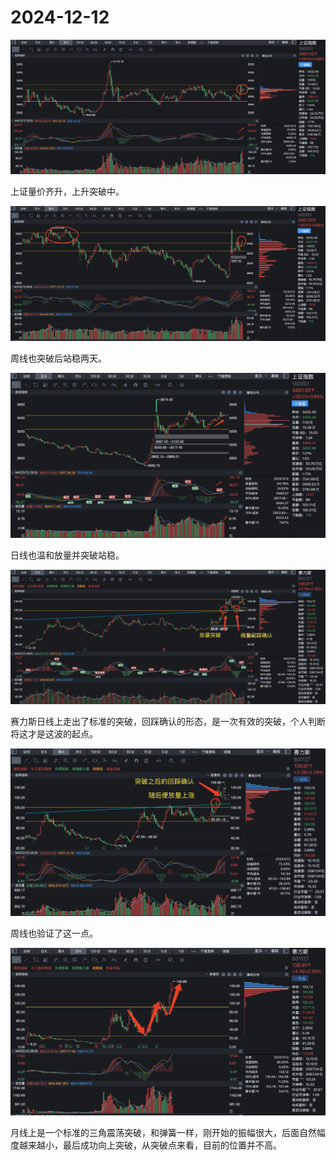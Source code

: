 # 2024-12-12

![](./1a-month-2024-12-12.jpg)

上证量价齐升，上升突破中。

![](./1a-week-2024-12-12.jpg)

周线也突破后站稳两天。

![](./1a-day-2024-12-12.jpg)

日线也温和放量并突破站稳。

![](./sls-day-2024-12-12.jpg)

赛力斯日线上走出了标准的突破，回踩确认的形态，是一次有效的突破，个人判断将这才是这波的起点。

![](./sls-week-2024-12-12.jpg)

周线也验证了这一点。

![](./sls-month-2024-12-12.jpg)

月线上是一个标准的三角震荡突破，和弹簧一样，刚开始的振幅很大，后面自然幅度越来越小，最后成功向上突破，从突破点来看，目前的位置并不高。
